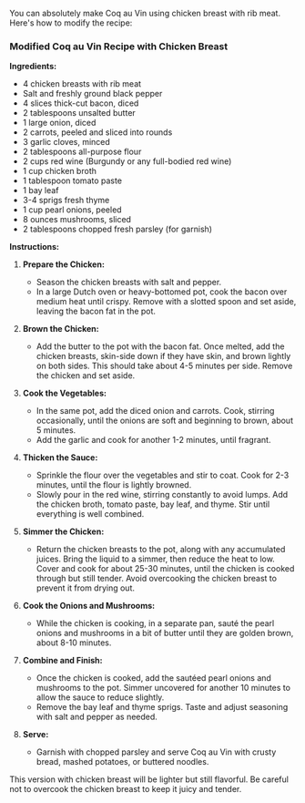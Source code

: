 You can absolutely make Coq au Vin using chicken breast with rib meat. Here's how to modify the recipe:

### Modified Coq au Vin Recipe with Chicken Breast

**Ingredients:**
- 4 chicken breasts with rib meat
- Salt and freshly ground black pepper
- 4 slices thick-cut bacon, diced
- 2 tablespoons unsalted butter
- 1 large onion, diced
- 2 carrots, peeled and sliced into rounds
- 3 garlic cloves, minced
- 2 tablespoons all-purpose flour
- 2 cups red wine (Burgundy or any full-bodied red wine)
- 1 cup chicken broth
- 1 tablespoon tomato paste
- 1 bay leaf
- 3-4 sprigs fresh thyme
- 1 cup pearl onions, peeled
- 8 ounces mushrooms, sliced
- 2 tablespoons chopped fresh parsley (for garnish)

**Instructions:**

1. **Prepare the Chicken:**
   - Season the chicken breasts with salt and pepper.
   - In a large Dutch oven or heavy-bottomed pot, cook the bacon over medium heat until crispy. Remove with a slotted spoon and set aside, leaving the bacon fat in the pot.

2. **Brown the Chicken:**
   - Add the butter to the pot with the bacon fat. Once melted, add the chicken breasts, skin-side down if they have skin, and brown lightly on both sides. This should take about 4-5 minutes per side. Remove the chicken and set aside. 

3. **Cook the Vegetables:**
   - In the same pot, add the diced onion and carrots. Cook, stirring occasionally, until the onions are soft and beginning to brown, about 5 minutes.
   - Add the garlic and cook for another 1-2 minutes, until fragrant.

4. **Thicken the Sauce:**
   - Sprinkle the flour over the vegetables and stir to coat. Cook for 2-3 minutes, until the flour is lightly browned.
   - Slowly pour in the red wine, stirring constantly to avoid lumps. Add the chicken broth, tomato paste, bay leaf, and thyme. Stir until everything is well combined.

5. **Simmer the Chicken:**
   - Return the chicken breasts to the pot, along with any accumulated juices. Bring the liquid to a simmer, then reduce the heat to low. Cover and cook for about 25-30 minutes, until the chicken is cooked through but still tender. Avoid overcooking the chicken breast to prevent it from drying out.

6. **Cook the Onions and Mushrooms:**
   - While the chicken is cooking, in a separate pan, sauté the pearl onions and mushrooms in a bit of butter until they are golden brown, about 8-10 minutes.

7. **Combine and Finish:**
   - Once the chicken is cooked, add the sautéed pearl onions and mushrooms to the pot. Simmer uncovered for another 10 minutes to allow the sauce to reduce slightly.
   - Remove the bay leaf and thyme sprigs. Taste and adjust seasoning with salt and pepper as needed.

8. **Serve:**
   - Garnish with chopped parsley and serve Coq au Vin with crusty bread, mashed potatoes, or buttered noodles.

This version with chicken breast will be lighter but still flavorful. Be careful not to overcook the chicken breast to keep it juicy and tender.